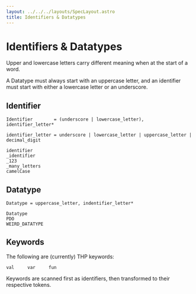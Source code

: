 ```yaml
---
layout: ../../../layouts/SpecLayout.astro
title: Identifiers & Datatypes
---
```


# Identifiers & Datatypes

Upper and lowercase letters carry different meaning when at the start of a word.

A Datatype must always start with an uppercase letter, and an identifier must start
with either a lowercase letter or an underscore.

## Identifier

```ebnf
Identifier        = (underscore | lowercase_letter), identifier_letter*

identifier_letter = underscore | lowercase_letter | uppercase_letter | decimal_digit
```

```thp
identifier
_identifier
_123
_many_letters
camelCase
```


## Datatype

```ebnf
Datatype = uppercase_letter, indentifier_letter*
```

```thp
Datatype
PDO
WEIRD_DATATYPE
```


## Keywords

The following are (currently) THP keywords:

```thp
val     var     fun
```

Keywords are scanned first as identifiers, then transformed
to their respective tokens.


